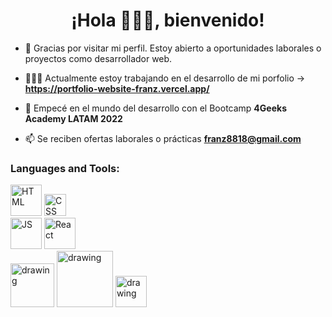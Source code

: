 <h1 align="center">¡Hola 🙋🏻‍♂️, bienvenido!</h1>

- 👀 Gracias por visitar mi perfil. Estoy abierto a oportunidades laborales o proyectos como desarrollador web.

- 👨🏻‍💻 Actualmente estoy trabajando en el desarrollo de mi porfolio ->  **https://portfolio-website-franz.vercel.app/**

- 🌱 Empecé en el mundo del desarrollo con el Bootcamp **4Geeks Academy LATAM 2022** 

- 📫 Se reciben ofertas laborales o prácticas **franz8818@gmail.com**

### Languages and Tools: 
<img src="https://upload.wikimedia.org/wikipedia/commons/thumb/6/61/HTML5_logo_and_wordmark.svg/512px-HTML5_logo_and_wordmark.svg.png" alt="HTML" width="50"/> <img src="https://upload.wikimedia.org/wikipedia/commons/thumb/d/d5/CSS3_logo_and_wordmark.svg/1452px-CSS3_logo_and_wordmark.svg.png" alt="CSS" width="35"/>     
<img src="https://upload.wikimedia.org/wikipedia/commons/9/99/Unofficial_JavaScript_logo_2.svg" alt="JS" width="50"/> 
<img src="https://upload.wikimedia.org/wikipedia/commons/thumb/a/a7/React-icon.svg/2300px-React-icon.svg.png" alt="React" width="50"/>  
<img src="https://cdn.freebiesupply.com/logos/thumbs/2x/flask-logo.png" alt="drawing" width="70"/> <img src="https://upload.wikimedia.org/wikipedia/commons/8/87/Sql_data_base_with_logo.png" alt="drawing" width="90"/> <img src="https://uxwing.com/wp-content/themes/uxwing/download/brands-and-social-media/postman-icon.png" alt="drawing" width="50"/>

